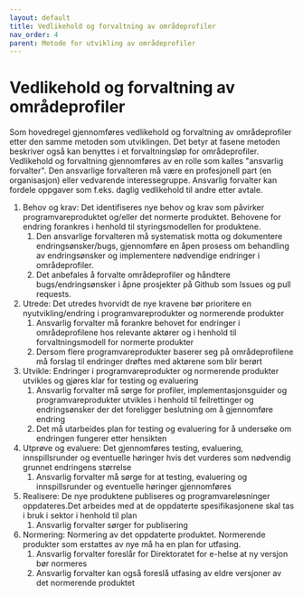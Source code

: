 ```yaml
---
layout: default
title: Vedlikehold og forvaltning av områdeprofiler
nav_order: 4
parent: Metode for utvikling av områdeprofiler
---
```


# Vedlikehold og forvaltning av områdeprofiler

Som hovedregel gjennomføres vedlikehold og forvaltning av områdeprofiler etter den samme metoden som utviklingen. Det betyr at fasene metoden beskriver også kan benyttes i et forvaltningsløp for områdeprofiler. Vedlikehold og forvaltning gjennomføres av en rolle som kalles "ansvarlig forvalter". Den ansvarlige forvalteren må være en profesjonell part (en organisasjon) eller vedvarende interessegruppe. Ansvarlig forvalter kan fordele oppgaver som f.eks. daglig vedlikehold til andre etter avtale.

1. Behov og krav: Det identifiseres nye behov og krav som påvirker programvareproduktet og/eller det normerte produktet. Behovene for endring forankres i henhold til styringsmodellen for produktene.
   1. Den ansvarlige forvalteren må systematisk motta og dokumentere endringsønsker/bugs, gjennomføre en åpen prosess om behandling av endringsønsker og implementere nødvendige endringer i områdeprofiler.
   1. Det anbefales å forvalte områdeprofiler og håndtere bugs/endringsønsker i åpne prosjekter på Github som Issues og pull requests.
2. Utrede: Det utredes hvorvidt de nye kravene bør prioritere en nyutvikling/endring i programvareprodukter og normerende produkter
   1. Ansvarlig forvalter må forankre behovet for endringer i områdeprofilene hos relevante aktører og i henhold til forvaltningsmodell for normerte produkter
   1. Dersom flere programvareprodukter baserer seg på områdeprofilene må forslag til endringer drøftes med aktørene som blir berørt
3. Utvikle: Endringer i programvareprodukter og normerende produkter utvikles og gjøres klar for testing og evaluering
   1. Ansvarlig forvalter må sørge for profiler, implementasjonsguider og programvareprodukter utvikles i henhold til feilrettinger og endringsønsker der det foreligger beslutning om å gjennomføre endring
   1. Det må utarbeides plan for testing og evaluering for å undersøke om endringen fungerer etter hensikten
4. Utprøve og evaluere: Det gjennomføres testing, evaluering, innspillsrunder og eventuelle høringer hvis det vurderes som nødvendig grunnet endringens størrelse
   1. Ansvarlig forvalter må sørge for at testing, evaluering og innspillsrunder og eventuelle høringer gjennomføres
5. Realisere: De nye produktene publiseres og programvareløsninger oppdateres.Det arbeides med at de oppdaterte spesifikasjonene skal tas i bruk i sektor i henhold til plan
   1. Ansvarlig forvalter sørger for publisering
6. Normering: Normering av det oppdaterte produktet. Normerende produkter som erstattes av nye må ha en plan for utfasing.
   1. Ansvarlig forvalter foreslår for Direktoratet for e-helse at ny versjon bør normeres
   1. Ansvarlig forvalter kan også foreslå utfasing av eldre versjoner av det normerende produktet

